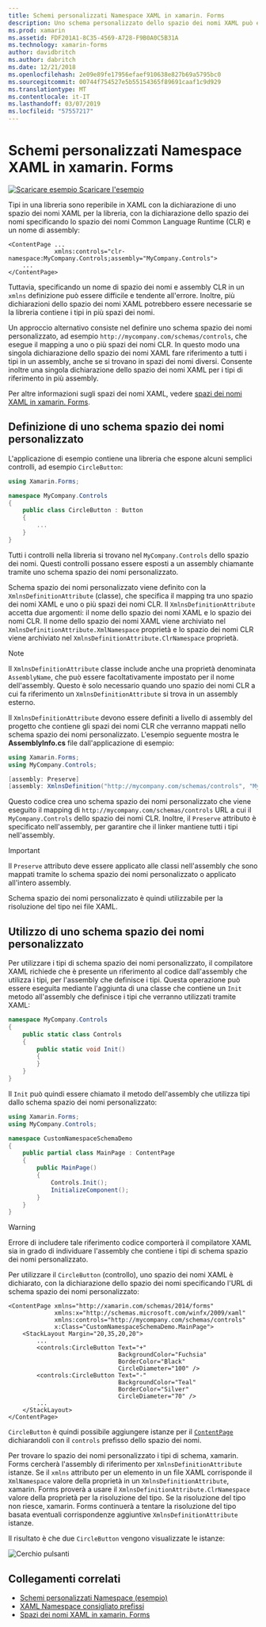```yaml
---
title: Schemi personalizzati Namespace XAML in xamarin. Forms
description: Uno schema personalizzato dello spazio dei nomi XAML può essere definito con la classe XmlnsDefinitionAttribute, che specifica un mapping tra un URL personalizzato e uno o più spazi dei nomi CLR. Schema spazio dei nomi personalizzato è quindi utilizzabile nelle dichiarazioni dello spazio dei nomi XAML.
ms.prod: xamarin
ms.assetid: FDF201A1-8C35-4569-A728-F9B0A0C5B31A
ms.technology: xamarin-forms
author: davidbritch
ms.author: dabritch
ms.date: 12/21/2018
ms.openlocfilehash: 2e09e89fe17956efaef910638e827b69a5795bc0
ms.sourcegitcommit: 00744f754527e5b55154365f89691caaf1c9d929
ms.translationtype: MT
ms.contentlocale: it-IT
ms.lasthandoff: 03/07/2019
ms.locfileid: "57557217"
---
```

# <a name="xaml-custom-namespace-schemas-in-xamarinforms"></a>Schemi personalizzati Namespace XAML in xamarin. Forms

[![Scaricare esempio](~/media/shared/download.png) Scaricare l'esempio](https://developer.xamarin.com/samples/xamarin-forms/XAML/CustomNamespaceSchemas/)

Tipi in una libreria sono reperibile in XAML con la dichiarazione di uno spazio dei nomi XAML per la libreria, con la dichiarazione dello spazio dei nomi specificando lo spazio dei nomi Common Language Runtime (CLR) e un nome di assembly:

```xaml
<ContentPage ...
             xmlns:controls="clr-namespace:MyCompany.Controls;assembly="MyCompany.Controls">
    ...
</ContentPage>
```

Tuttavia, specificando un nome di spazio dei nomi e assembly CLR in un `xmlns` definizione può essere difficile e tendente all'errore. Inoltre, più dichiarazioni dello spazio dei nomi XAML potrebbero essere necessarie se la libreria contiene i tipi in più spazi dei nomi.

Un approccio alternativo consiste nel definire uno schema spazio dei nomi personalizzato, ad esempio `http://mycompany.com/schemas/controls`, che esegue il mapping a uno o più spazi dei nomi CLR. In questo modo una singola dichiarazione dello spazio dei nomi XAML fare riferimento a tutti i tipi in un assembly, anche se si trovano in spazi dei nomi diversi. Consente inoltre una singola dichiarazione dello spazio dei nomi XAML per i tipi di riferimento in più assembly.

Per altre informazioni sugli spazi dei nomi XAML, vedere [spazi dei nomi XAML in xamarin. Forms](namespaces.md).

## <a name="defining-a-custom-namespace-schema"></a>Definizione di uno schema spazio dei nomi personalizzato

L'applicazione di esempio contiene una libreria che espone alcuni semplici controlli, ad esempio `CircleButton`:

```csharp
using Xamarin.Forms;

namespace MyCompany.Controls
{
    public class CircleButton : Button
    {
        ...
    }
}
```

Tutti i controlli nella libreria si trovano nel `MyCompany.Controls` dello spazio dei nomi. Questi controlli possano essere esposti a un assembly chiamante tramite uno schema spazio dei nomi personalizzato.

Schema spazio dei nomi personalizzato viene definito con la `XmlnsDefinitionAttribute` (classe), che specifica il mapping tra uno spazio dei nomi XAML e uno o più spazi dei nomi CLR. Il `XmlnsDefinitionAttribute` accetta due argomenti: il nome dello spazio dei nomi XAML e lo spazio dei nomi CLR. Il nome dello spazio dei nomi XAML viene archiviato nel `XmlnsDefinitionAttribute.XmlNamespace` proprietà e lo spazio dei nomi CLR viene archiviato nel `XmlnsDefinitionAttribute.ClrNamespace` proprietà.

> [!NOTE]
> Il `XmlnsDefinitionAttribute` classe include anche una proprietà denominata `AssemblyName`, che può essere facoltativamente impostato per il nome dell'assembly. Questo è solo necessario quando uno spazio dei nomi CLR a cui fa riferimento un `XmlnsDefinitionAttribute` si trova in un assembly esterno.

Il `XmlnsDefinitionAttribute` devono essere definiti a livello di assembly del progetto che contiene gli spazi dei nomi CLR che verranno mappati nello schema spazio dei nomi personalizzato. L'esempio seguente mostra le **AssemblyInfo.cs** file dall'applicazione di esempio:

```csharp
using Xamarin.Forms;
using MyCompany.Controls;

[assembly: Preserve]
[assembly: XmlnsDefinition("http://mycompany.com/schemas/controls", "MyCompany.Controls")]
```

Questo codice crea uno schema spazio dei nomi personalizzato che viene eseguito il mapping di `http://mycompany.com/schemas/controls` URL a cui il `MyCompany.Controls` dello spazio dei nomi CLR. Inoltre, il `Preserve` attributo è specificato nell'assembly, per garantire che il linker mantiene tutti i tipi nell'assembly.

> [!IMPORTANT]
> Il `Preserve` attributo deve essere applicato alle classi nell'assembly che sono mappati tramite lo schema spazio dei nomi personalizzato o applicato all'intero assembly.

Schema spazio dei nomi personalizzato è quindi utilizzabile per la risoluzione del tipo nei file XAML.

## <a name="consuming-a-custom-namespace-schema"></a>Utilizzo di uno schema spazio dei nomi personalizzato

Per utilizzare i tipi di schema spazio dei nomi personalizzato, il compilatore XAML richiede che è presente un riferimento al codice dall'assembly che utilizza i tipi, per l'assembly che definisce i tipi. Questa operazione può essere eseguita mediante l'aggiunta di una classe che contiene un `Init` metodo all'assembly che definisce i tipi che verranno utilizzati tramite XAML:

```csharp
namespace MyCompany.Controls
{
    public static class Controls
    {
        public static void Init()
        {
        }
    }
}
```

Il `Init` può quindi essere chiamato il metodo dell'assembly che utilizza tipi dallo schema spazio dei nomi personalizzato:

```csharp
using Xamarin.Forms;
using MyCompany.Controls;

namespace CustomNamespaceSchemaDemo
{
    public partial class MainPage : ContentPage
    {
        public MainPage()
        {
            Controls.Init();
            InitializeComponent();
        }
    }
}
```

> [!WARNING]
> Errore di includere tale riferimento codice comporterà il compilatore XAML sia in grado di individuare l'assembly che contiene i tipi di schema spazio dei nomi personalizzato.

Per utilizzare il `CircleButton` (controllo), uno spazio dei nomi XAML è dichiarato, con la dichiarazione dello spazio dei nomi specificando l'URL di schema spazio dei nomi personalizzato:

```xaml
<ContentPage xmlns="http://xamarin.com/schemas/2014/forms"
             xmlns:x="http://schemas.microsoft.com/winfx/2009/xaml"
             xmlns:controls="http://mycompany.com/schemas/controls"
             x:Class="CustomNamespaceSchemaDemo.MainPage">
    <StackLayout Margin="20,35,20,20">
        ...
        <controls:CircleButton Text="+"
                               BackgroundColor="Fuchsia"
                               BorderColor="Black"
                               CircleDiameter="100" />
        <controls:CircleButton Text="-"
                               BackgroundColor="Teal"
                               BorderColor="Silver"
                               CircleDiameter="70" />
        ...
    </StackLayout>
</ContentPage>
```

`CircleButton` è quindi possibile aggiungere istanze per il [ `ContentPage` ](xref:Xamarin.Forms.ContentPage) dichiarandoli con il `controls` prefisso dello spazio dei nomi.

Per trovare lo spazio dei nomi personalizzato i tipi di schema, xamarin. Forms cercherà l'assembly di riferimento per `XmlnsDefinitionAttribute` istanze. Se il `xmlns` attributo per un elemento in un file XAML corrisponde il `XmlNamespace` valore della proprietà in un `XmlnsDefinitionAttribute`, xamarin. Forms proverà a usare il `XmlnsDefinitionAttribute.ClrNamespace` valore della proprietà per la risoluzione del tipo. Se la risoluzione del tipo non riesce, xamarin. Forms continuerà a tentare la risoluzione del tipo basata eventuali corrispondenze aggiuntive `XmlnsDefinitionAttribute` istanze.

Il risultato è che due `CircleButton` vengono visualizzate le istanze:

![Cerchio pulsanti](custom-namespace-schemas-images/circle-buttons.png "Circle pulsanti")

## <a name="related-links"></a>Collegamenti correlati

- [Schemi personalizzati Namespace (esempio)](https://developer.xamarin.com/samples/xamarin-forms/XAML/CustomNamespaceSchemas/)
- [XAML Namespace consigliato prefissi](custom-prefix.md)
- [Spazi dei nomi XAML in xamarin. Forms](namespaces.md)

